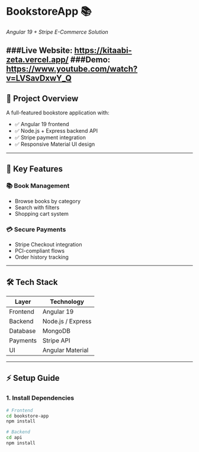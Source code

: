 # BookstoreApp 📚  
*Angular 19 + Stripe E-Commerce Solution*

###Live Website: https://kitaabi-zeta.vercel.app/
###Demo: https://www.youtube.com/watch?v=LVSavDxwY_Q
---

## 🧾 Project Overview  
A full-featured bookstore application with:

- ✅ Angular 19 frontend  
- ✅ Node.js + Express backend API  
- ✅ Stripe payment integration  
- ✅ Responsive Material UI design  

---

## 🌟 Key Features  

### 📚 Book Management  
- Browse books by category  
- Search with filters  
- Shopping cart system  

### 💳 Secure Payments  
- Stripe Checkout integration  
- PCI-compliant flows  
- Order history tracking  

---

## 🛠️ Tech Stack  

| Layer      | Technology          |
|------------|---------------------|
| Frontend   | Angular 19          |
| Backend    | Node.js / Express   |
| Database   | MongoDB             |
| Payments   | Stripe API          |
| UI         | Angular Material    |

---

## ⚡ Setup Guide  

### 1. Install Dependencies  
```bash
# Frontend
cd bookstore-app
npm install

# Backend 
cd api
npm install
